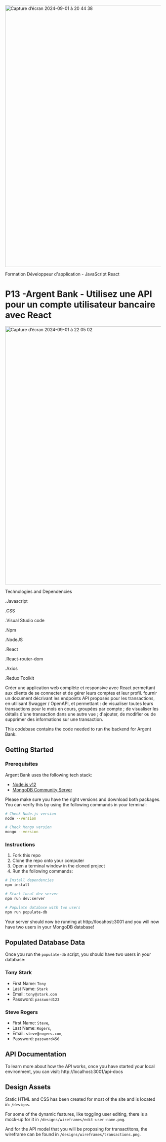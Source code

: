 

<img width="844" alt="Capture d’écran 2024-09-01 à 20 44 38" src="https://github.com/user-attachments/assets/6d8fbf93-d395-4e67-9140-4dd32c3f079c">

Formation Développeur d'application - JavaScript React




# P13 -Argent Bank - Utilisez une API pour un compte utilisateur bancaire avec React
<img width="832" alt="Capture d’écran 2024-09-01 à 22 05 02" src="https://github.com/user-attachments/assets/17209e86-2863-4cdc-a452-22b889ed0666">




Technologies and Dependencies


.Javascript

.CSS

.Visual Studio code

.Npm 

.NodeJS 

.React

.React-router-dom 

.Axios 

.Redux Toolkit 


Créer une application web complète et responsive avec React permettant aux clients de se connecter et de gérer leurs comptes et leur profil.
fournir un document décrivant les endpoints API proposés pour les transactions, en utilisant Swagger / OpenAPI, et permettant :
de visualiser toutes leurs transactions pour le mois en cours, groupées par compte ;
de visualiser les détails d'une transaction dans une autre vue ;
d'ajouter, de modifier ou de supprimer des informations sur une transaction.

This codebase contains the code needed to run the backend for Argent Bank.

## Getting Started

### Prerequisites

Argent Bank uses the following tech stack:

- [Node.js v12](https://nodejs.org/en/)
- [MongoDB Community Server](https://www.mongodb.com/try/download/community)

Please make sure you have the right versions and download both packages. You can verify this by using the following commands in your terminal:

```bash
# Check Node.js version
node --version

# Check Mongo version
mongo --version
```

### Instructions

1. Fork this repo
1. Clone the repo onto your computer
1. Open a terminal window in the cloned project
1. Run the following commands:

```bash
# Install dependencies
npm install

# Start local dev server
npm run dev:server

# Populate database with two users
npm run populate-db
```

Your server should now be running at http://locahost:3001 and you will now have two users in your MongoDB database!

## Populated Database Data

Once you run the `populate-db` script, you should have two users in your database:

### Tony Stark

- First Name: `Tony`
- Last Name: `Stark`
- Email: `tony@stark.com`
- Password: `password123`

### Steve Rogers

- First Name: `Steve`,
- Last Name: `Rogers`,
- Email: `steve@rogers.com`,
- Password: `password456`

## API Documentation

To learn more about how the API works, once you have started your local environment, you can visit: http://localhost:3001/api-docs

## Design Assets

Static HTML and CSS has been created for most of the site and is located in: `/designs`.

For some of the dynamic features, like toggling user editing, there is a mock-up for it in `/designs/wireframes/edit-user-name.png`.

And for the API model that you will be proposing for transactitons, the wireframe can be found in `/designs/wireframes/transactions.png`.
